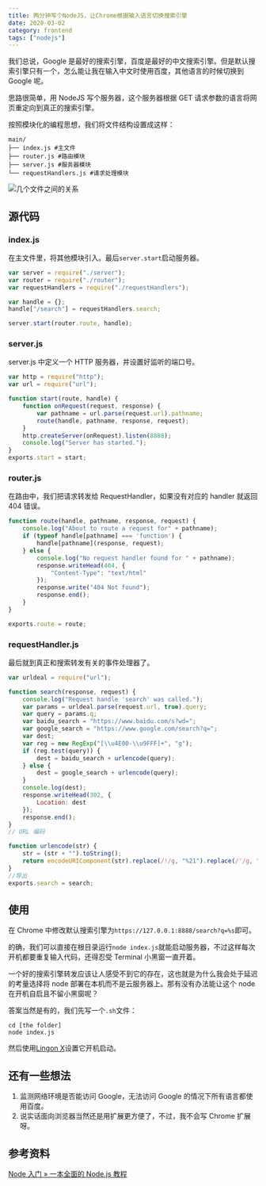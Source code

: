 ```yaml
---
title: 两分钟写个NodeJS，让Chrome根据输入语言切换搜索引擎
date: 2020-03-02
category: frontend
tags: ["nodejs"]
---
```


我们总说，Google 是最好的搜索引擎，百度是最好的中文搜索引擎。但是默认搜索引擎只有一个，怎么能让我在输入中文时使用百度，其他语言的时候切换到 Google 呢。

思路很简单，用 NodeJS 写个服务器，这个服务器根据 GET 请求参数的语言将网页重定向到真正的搜索引擎。

按照模块化的编程思想，我们将文件结构设置成这样：

```
main/
├── index.js #主文件
├── router.js #路由模块
├── server.js #服务器模块
└── requestHandlers.js #请求处理模块
```

![几个文件之间的关系](https://pic.rhinoc.top/mweb/index-js.svg)

## 源代码

### index.js

在主文件里，将其他模块引入。最后`server.start`启动服务器。

```js:title=index.js
var server = require("./server");
var router = require("./router");
var requestHandlers = require("./requestHandlers");

var handle = {};
handle["/search"] = requestHandlers.search;

server.start(router.route, handle);
```

### server.js

server.js 中定义一个 HTTP 服务器，并设置好监听的端口号。

```js:title=server.js
var http = require("http");
var url = require("url");

function start(route, handle) {
    function onRequest(request, response) {
        var pathname = url.parse(request.url).pathname;
        route(handle, pathname, response, request);
    }
    http.createServer(onRequest).listen(8888);
    console.log("Server has started.");
}
exports.start = start;
```

### router.js

在路由中，我们把请求转发给 RequestHandler，如果没有对应的 handler 就返回 404 错误。

```js:title=router.js
function route(handle, pathname, response, request) {
    console.log("About to route a request for" + pathname);
    if (typeof handle[pathname] === 'function') {
        handle[pathname](response, request);
    } else {
        console.log("No request handler found for " + pathname);
        response.writeHead(404, {
            "Content-Type": "text/html"
        });
        response.write("404 Not found");
        response.end();
    }
}

exports.route = route;
```

### requestHandler.js

最后就到真正和搜索转发有关的事件处理器了。

```js:title=requestHandler.js
var urldeal = require("url");

function search(response, request) {
    console.log("Request handle 'search' was called.");
    var params = urldeal.parse(request.url, true).query;
    var query = params.q;
    var baidu_search = "https://www.baidu.com/s?wd=";
    var google_search = "https://www.google.com/search?q=";
    var dest;
    var reg = new RegExp("[\\u4E00-\\u9FFF]+", "g");
    if (reg.test(query)) {
        dest = baidu_search + urlencode(query);
    } else {
        dest = google_search + urlencode(query);
    }
    console.log(dest);
    response.writeHead(302, {
        Location: dest
    });
    response.end();
}
// URL 编码

function urlencode(str) {
    str = (str + "").toString();
    return encodeURIComponent(str).replace(/!/g, "%21").replace(/'/g, "%27").replace(/\(/g, "%28").replace(/\)/g, "%29").replace(/\*/g, "%2A").replace(/%20/g, "+");
}
//导出
exports.search = search;
```

## 使用

在 Chrome 中修改默认搜索引擎为`https://127.0.0.1:8888/search?q=%s`即可。

的确，我们可以直接在根目录运行`node index.js`就能启动服务器，不过这样每次开机都要重复输入代码，还得忍受 Terminal 小黑窗一直开着。

一个好的搜索引擎转发应该让人感受不到它的存在，这也就是为什么我会处于延迟的考量选择将 node 部署在本机而不是云服务器上。那有没有办法能让这个 node 在开机自启且不留小黑窗呢？

答案当然是有的，我们先写一个`.sh`文件：

```shell
cd [the folder]
node index.js
```

然后使用[Lingon X](https://www.peterborgapps.com/lingon/)设置它开机启动。

## 还有一些想法

1. 监测网络环境是否能访问 Google，无法访问 Google 的情况下所有语言都使用百度。
2. 说实话面向浏览器当然还是用扩展更方便了，不过，我不会写 Chrome 扩展呀。

## 参考资料

[Node 入门 » 一本全面的 Node.js 教程](https://www.nodebeginner.org/index-zh-cn.html)
